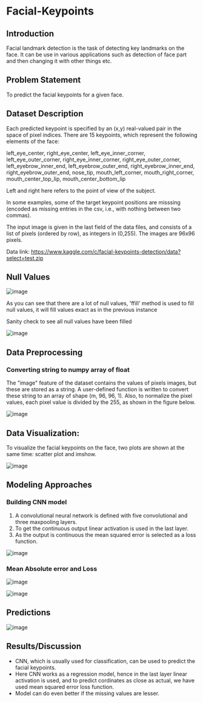 # Facial-Keypoints
## Introduction
Facial landmark detection is the task of detecting key landmarks on the face. It can be use in various applications such as detection of face part and then changing it with other things etc.

## Problem Statement
To predict the facial keypoints for a given face.

## Dataset Description
Each predicted keypoint is specified by an (x,y) real-valued pair in the space of pixel indices. There are 15 keypoints, which represent the following elements of the face:

left_eye_center, right_eye_center, left_eye_inner_corner, left_eye_outer_corner, right_eye_inner_corner, right_eye_outer_corner, left_eyebrow_inner_end, left_eyebrow_outer_end, right_eyebrow_inner_end, right_eyebrow_outer_end, nose_tip, mouth_left_corner, mouth_right_corner, mouth_center_top_lip, mouth_center_bottom_lip

Left and right here refers to the point of view of the subject.

In some examples, some of the target keypoint positions are misssing (encoded as missing entries in the csv, i.e., with nothing between two commas).

The input image is given in the last field of the data files, and consists of a list of pixels (ordered by row), as integers in (0,255). The images are 96x96 pixels.

Data link: https://www.kaggle.com/c/facial-keypoints-detection/data?select=test.zip

## Null Values

![image](https://user-images.githubusercontent.com/62516990/144334899-ae79107d-9db4-4e7f-8a3e-e83da1079e8a.png)

As you can see that there are a lot of null values, 'ffill' method is used to fill null values, it will fill values exact as in the previous instance

Sanity check to see all null values have been filled

![image](https://user-images.githubusercontent.com/62516990/144335096-10ace067-2a89-4c27-9be1-22af95b6fbb1.png)

## Data Preprocessing

### Converting string to numpy array of float
The "image" feature of the dataset contains the values of pixels images, but these are stored as a string. A user-defined function is written to convert these string to an array of shape (m, 96, 96, 1). Also, to normalize the pixel values, each pixel value is divided by the 255, as shown in the figure below.

![image](https://user-images.githubusercontent.com/62516990/144335763-41a818fa-7299-429d-bae8-1cf3180b8847.png)

## Data Visualization:
To visualize the facial keypoints on the face, two plots are shown at the same time: scatter plot and imshow.

![image](https://user-images.githubusercontent.com/62516990/144335983-ca9c9e20-1efa-4b26-9f12-475a3e4cb9a3.png)

## Modeling Approaches

### Building CNN model

1. A convolutional neural network is defined with five convolutional and three maxpooling layers.
2. To get the continuous output linear activation is used in the last layer.
3. As the output is continuous the mean squared error is selected as a loss function.

![image](https://user-images.githubusercontent.com/62516990/144336627-bf0bdf32-66f8-4b37-ac84-0a1bd6f05b33.png)

### Mean Absolute error and Loss

![image](https://user-images.githubusercontent.com/62516990/144336759-381e245d-1fc3-4d52-849c-76bf47db09b8.png)


![image](https://user-images.githubusercontent.com/62516990/144336739-ef496e93-be9e-4cc7-9638-999171938cef.png)

## Predictions

![image](https://user-images.githubusercontent.com/62516990/144336854-da5455a4-540f-4516-8235-062e4ede2205.png)


## Results/Discussion
- CNN, which is usually used for classification, can be used to predict the facial keypoints.
- Here CNN works as a regression model, hence in the last layer linear activation is used, and to predict cordinates as close as actual, we have used mean squared error loss function.
- Model can do even better if the missing values are lesser.
